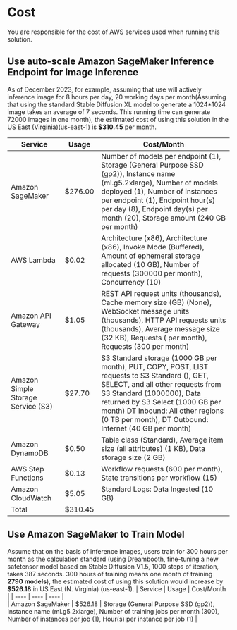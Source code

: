 # Cost

You are responsible for the cost of AWS services used when running this solution. 

## Use auto-scale Amazon SageMaker Inference Endpoint for Image Inference
As of December 2023, for example, assuming that use will actively inference image for 8 hours per day, 20 working days per month(Assuming that using the standard Stable Diffusion XL model to generate a 1024*1024 image takes an average of 7 seconds. This running time can generate 72000 images in one month), the estimated cost of using this solution in the US East (Virginia)(us-east-1) is **$310.45** per month.

|  Service  | Usage | Cost/Month | 
|  ----  | ----  | ----  |  
| Amazon SageMaker | $276.00 | Number of models per endpoint (1), Storage (General Purpose SSD (gp2)), Instance name (ml.g5.2xlarge), Number of models deployed (1), Number of instances per endpoint (1), Endpoint hour(s) per day (8), Endpoint day(s) per month (20), Storage amount (240 GB per month) |
| AWS Lambda | $0.02 | Architecture (x86), Architecture (x86), Invoke Mode (Buffered), Amount of ephemeral storage allocated (10 GB), Number of requests (300000 per month), Concurrency (10) |
| Amazon API Gateway | $1.05 | REST API request units (thousands), Cache memory size (GB) (None), WebSocket message units (thousands), HTTP API requests units (thousands), Average message size (32 KB), Requests ( per month), Requests (300 per month)|
| Amazon Simple Storage Service (S3) | $27.70 | S3 Standard storage (1000 GB per month), PUT, COPY, POST, LIST requests to S3 Standard (), GET, SELECT, and all other requests from S3 Standard (1000000), Data returned by S3 Select (1000 GB per month) DT Inbound: All other regions (0 TB per month), DT Outbound: Internet (40 GB per month) |
| Amazon DynamoDB | $0.50 | Table class (Standard), Average item size (all attributes) (1 KB), Data storage size (2 GB) |
| AWS Step Functions | $0.13 | Workflow requests (600 per month), State transitions per workflow (15) |
| Amazon CloudWatch | $5.05 | Standard Logs: Data Ingested (10 GB) |
| Total | $310.45 ||


## Use Amazon SageMaker to Train Model
Assume that on the basis of inference images, users train for 300 hours per month as the calculation standard (using Dreambooth, fine-tuning a new safetensor model based on Stable Diffusion V1.5, 1000 steps of iteration, takes 387 seconds. 300 hours of training means one month of training **2790 models**), the estimated cost of using this solution would increase by **$526.18** in US East (N. Virginia) (us-east-1).
|  Service  | Usage | Cost/Month | 
|  ----  | ----  | ----  |  
| Amazon SageMaker | $526.18 | Storage (General Purpose SSD (gp2)), Instance name (ml.g5.2xlarge), Number of training jobs per month (300), Number of instances per job (1), Hour(s) per instance per job (1) |


